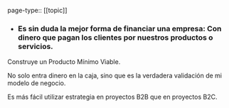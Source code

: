 page-type:: [[topic]]
- ### Es sin duda la mejor forma de financiar una empresa: Con dinero que pagan los clientes por nuestros productos o servicios.

Construye un Producto Mínimo Viable.

No solo entra dinero en la caja, sino que es la verdadera validación de mi modelo de negocio.

Es más fácil utilizar estrategia en proyectos B2B que en proyectos B2C.



